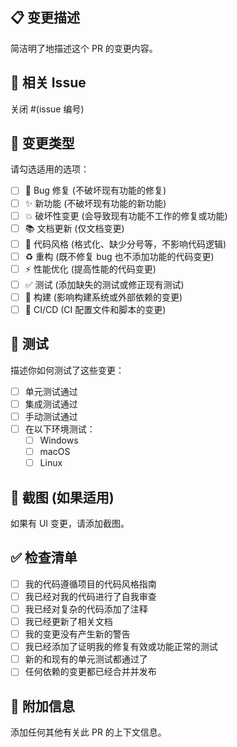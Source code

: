 ## 📋 变更描述
简洁明了地描述这个 PR 的变更内容。

## 🔗 相关 Issue
关闭 #(issue 编号)

## 📝 变更类型
请勾选适用的选项：
- [ ] 🐛 Bug 修复 (不破坏现有功能的修复)
- [ ] ✨ 新功能 (不破坏现有功能的新功能)
- [ ] 💥 破坏性变更 (会导致现有功能不工作的修复或功能)
- [ ] 📚 文档更新 (仅文档变更)
- [ ] 🎨 代码风格 (格式化、缺少分号等，不影响代码逻辑)
- [ ] ♻️ 重构 (既不修复 bug 也不添加功能的代码变更)
- [ ] ⚡ 性能优化 (提高性能的代码变更)
- [ ] ✅ 测试 (添加缺失的测试或修正现有测试)
- [ ] 🔧 构建 (影响构建系统或外部依赖的变更)
- [ ] 👷 CI/CD (CI 配置文件和脚本的变更)

## 🧪 测试
描述你如何测试了这些变更：
- [ ] 单元测试通过
- [ ] 集成测试通过
- [ ] 手动测试通过
- [ ] 在以下环境测试：
  - [ ] Windows
  - [ ] macOS  
  - [ ] Linux

## 📸 截图 (如果适用)
如果有 UI 变更，请添加截图。

## ✅ 检查清单
- [ ] 我的代码遵循项目的代码风格指南
- [ ] 我已经对我的代码进行了自我审查
- [ ] 我已经对复杂的代码添加了注释
- [ ] 我已经更新了相关文档
- [ ] 我的变更没有产生新的警告
- [ ] 我已经添加了证明我的修复有效或功能正常的测试
- [ ] 新的和现有的单元测试都通过了
- [ ] 任何依赖的变更都已经合并并发布

## 📝 附加信息
添加任何其他有关此 PR 的上下文信息。
